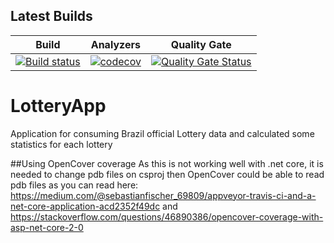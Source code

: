 
## Latest Builds
Build    | Analyzers     | Quality Gate
-------- | :------------:| :------------: 
[![Build status](https://ci.appveyor.com/api/projects/status/q72alxqar06ublbe?svg=true)](https://ci.appveyor.com/project/rsmivb/lotteryapp) | [![codecov](https://codecov.io/gh/rsmivb/LotteryApp/branch/master/graph/badge.svg)](https://codecov.io/gh/rsmivb/LotteryApp) | [![Quality Gate Status](https://sonarcloud.io/api/project_badges/measure?project=rsmivb_LotteryApp&metric=alert_status)](https://sonarcloud.io/dashboard?id=rsmivb_LotteryApp)

# LotteryApp
Application for consuming Brazil official Lottery data and calculated some statistics for each lottery

##Using OpenCover coverage
As this is not working well with .net core, it is needed to change pdb files on csproj then OpenCover could be able to read pdb files as you can read here: https://medium.com/@sebastianfischer_69809/appveyor-travis-ci-and-a-net-core-application-acd2352f49dc and https://stackoverflow.com/questions/46890386/opencover-coverage-with-asp-net-core-2-0
